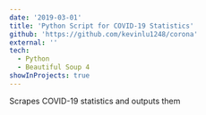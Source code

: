```yaml
---
date: '2019-03-01'
title: 'Python Script for COVID-19 Statistics'
github: 'https://github.com/kevinlu1248/corona'
external: ''
tech:
  - Python
  - Beautiful Soup 4
showInProjects: true
---
```


Scrapes COVID-19 statistics and outputs them
